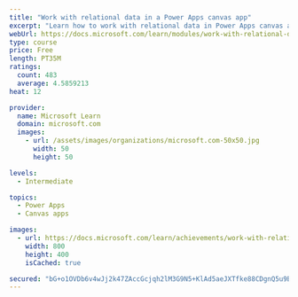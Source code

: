 ```yaml
---
title: "Work with relational data in a Power Apps canvas app"
excerpt: "Learn how to work with relational data in Power Apps canvas apps."
webUrl: https://docs.microsoft.com/learn/modules/work-with-relational-data-powerapps-canvas-app/
type: course
price: Free
length: PT35M
ratings:
  count: 483
  average: 4.5859213
heat: 12

provider:
  name: Microsoft Learn
  domain: microsoft.com
  images:
    - url: /assets/images/organizations/microsoft.com-50x50.jpg
      width: 50
      height: 50

levels:
  - Intermediate

topics:
  - Power Apps
  - Canvas apps

images:
  - url: https://docs.microsoft.com/learn/achievements/work-with-relational-data-social.png
    width: 800
    height: 400
    isCached: true

secured: "bG+o1OVDb6v4wJj2k47ZAccGcjqh2lM3G9N5+KlAd5aeJXTfke88CDgnQ5u9BmUYGb6aIlZxwbaiTWm8832Z+R4mK5A/QsEtvmPfpWVSVSPh55jmTV9u+T21qNpAHPz0CcSEXirng7iXPZXXj1cbtyB49lcY+E2E50CBU0cgo4d6yMni4D+u+O4scK3MatdGuvLkQ/P8dMblmDA/8NvvgHa9YAO9Dqw03YhC77w9sswdyqmkMAc1p0XkH2Gsp3YHsEnAC/yqANG5uCDZ9TrSeFPOP1oVc2Mh/ZpDIlcqqUvNojiR8Vq9f7B/JbHLcjjxDDRCPNlRZ29vhBI/Q3KGAECTu1F85Y7GYjzDTUxf974mI0FLbbBN2MYpY7jfyTncLimUD+6u54uaF40/Sc0PXXJhCkxOXud6WlT1eTb1OTc=;vOA+ZSgpf7WaJ0Qjgm2mPQ=="
---
```


